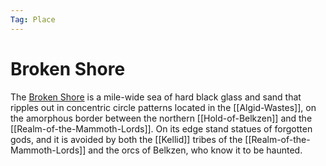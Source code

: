 ```yaml
---
Tag: Place
---
```

# Broken Shore
The [Broken Shore](https://pathfinderwiki.com/wiki/Broken_Shore) is a mile-wide sea of hard black glass and sand that ripples out in concentric circle patterns located in the [[Algid-Wastes]], on the amorphous border between the northern [[Hold-of-Belkzen]] and the [[Realm-of-the-Mammoth-Lords]]. On its edge stand statues of forgotten gods, and it is avoided by both the [[Kellid]] tribes of the [[Realm-of-the-Mammoth-Lords]] and the orcs of Belkzen, who know it to be haunted.